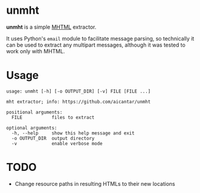 # unmht
**unmht** is a simple [MHTML][mhtml] extractor.

It uses Python's `email` module to facilitate message parsing, so technically it
can be used to extract any multipart messages, although it was tested to work
only with MHTML.

[mhtml]: https://en.wikipedia.org/wiki/MHTML

# Usage
```
usage: unmht [-h] [-o OUTPUT_DIR] [-v] FILE [FILE ...]

mht extractor; info: https://github.com/aicantar/unmht

positional arguments:
  FILE           files to extract

optional arguments:
  -h, --help     show this help message and exit
  -o OUTPUT_DIR  output directory
  -v             enable verbose mode
```

# TODO
* Change resource paths in resulting HTMLs to their new locations